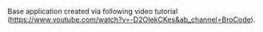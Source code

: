 Base application created via following video tutorial (https://www.youtube.com/watch?v=-D2OIekCKes&ab_channel=BroCode).

